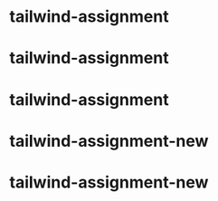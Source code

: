 # tailwind-assignment
# tailwind-assignment
# tailwind-assignment
# tailwind-assignment-new
# tailwind-assignment-new
